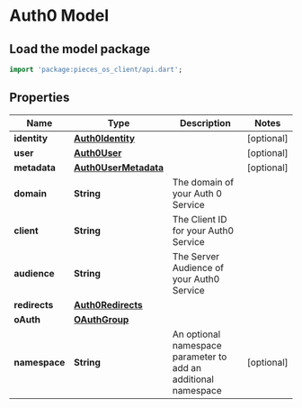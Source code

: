# Auth0 Model

## Load the model package
```dart
import 'package:pieces_os_client/api.dart';
```

## Properties
Name | Type | Description | Notes
------------ | ------------- | ------------- | -------------
**identity** | [**Auth0Identity**](Auth0Identity) |  | [optional] 
**user** | [**Auth0User**](Auth0User) |  | [optional] 
**metadata** | [**Auth0UserMetadata**](Auth0UserMetadata) |  | [optional] 
**domain** | **String** | The domain of your Auth 0 Service | 
**client** | **String** | The Client ID for your Auth0 Service | 
**audience** | **String** | The Server Audience of your Auth0 Service | 
**redirects** | [**Auth0Redirects**](Auth0Redirects) |  | 
**oAuth** | [**OAuthGroup**](OAuthGroup) |  | 
**namespace** | **String** | An optional namespace parameter to add an additional namespace | [optional] 




